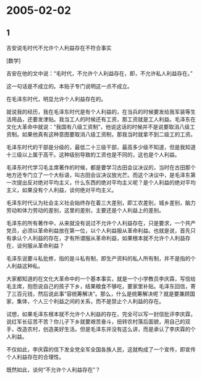 # 2005-02-02

## 1

吉安说毛时代不允许个人利益存在不符合事实 

[数学]

吉安在他的文中说：“毛时代，不允许个人利益存在，即，不允许私人利益存在。” 

这一句话是不成立的。本贴子专门说明这一点不成立。 

在毛泽东时代，明显允许个人利益存在的。 

就说我的经历，我在毛泽东时代是有个人利益的，在当兵的时候要发给我军装等生活用品，还要发津贴。我当工人的时候还有工资，那工资就是工人利益。毛泽东在文化大革命中就说：“我国有八级工资制”，他说这话的时候并不是说要取消八级工资制。如果他真有这种意图要取消八级工资制，那我当时就拿不到二级工的工资。 

毛泽东时代的干部是分级的，最低二十三级干部，最高多少级不知道，但是我知道十三级以上属于高干。这种级别导致的工资也是不同的，这也是个人利益。 

毛泽东时代学习毛主席著作的时候，都是要学习古田会议决议的，当时在古田那个地方还专门立了一个大标语，叫古田会议决议放光芒。而这个决议中，是毛泽东第一次提出反对绝对平均主义，什么东西的绝对平均主义呢？是个人利益的绝对平均主义，如果没有个人利益，谈何绝对平均主义。 

毛泽东时代认为社会主义社会始终存在着三大差别，即工农差别，城乡差别，脑力劳动和体力劳动的差别，这里的差别，主要还是个人利益上的差别。 

毛泽东的所有著作中，从来就没有说过不允许个人利益存在，只是要求，一个共产党员，必须以革命利益放在第一位，以个人利益服从革命利益。也就是说，首先只有承认个人利益的存在，才有所谓服从革命利益，如果根本就不允许个人利益存在，谈何服从革命利益？ 

毛泽东说要斗私批修，指的是斗私有制，即生产资料的私人所有制，并不是指的个人利益这种私。 

大家都知道的在文化大革命中的一个基本事实，就是一个小学教员李庆霖，写信给毛主席，抱怨说自己的孩子下乡，结果粮食不够吃，要家里补贴。毛泽东回信，寄了三百元钱，然后说此事“容统筹解决”。那么，什么是统筹解决呢？就是要兼顾国家，集体，个人三个利益之间的关系，而不是禁止个人利益的存在。 

试想，如果毛泽东根本就不允许个人利益的存在，完全可以写一封信批评李庆霖，说红军长征苦不苦？你儿子下乡就要艰苦奋斗，扭转农村落后面貌，用自己的双手，改造农村，创造美好生活。但是毛泽东并没有这么讲，而是承认了李庆霖的个人利益。 

不仅如此，李庆霖的信下发全党全军全国各族人民，这就构成了一个宣传，即宣传个人利益存在的合理性。 

既然如此，谈何“不允许个人利益存在”？

